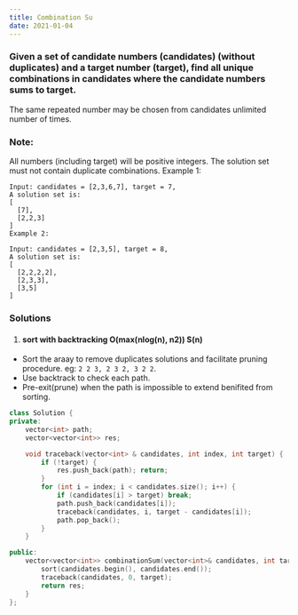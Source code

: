 ```yaml
---
title: Combination Su
date: 2021-01-04
---
```

### Given a set of candidate numbers (candidates) (without duplicates) and a target number (target), find all unique combinations in candidates where the candidate numbers sums to target.

The same repeated number may be chosen from candidates unlimited number of times.

### Note:

All numbers (including target) will be positive integers.
The solution set must not contain duplicate combinations.
Example 1:

```
Input: candidates = [2,3,6,7], target = 7,
A solution set is:
[
  [7],
  [2,2,3]
]
Example 2:

Input: candidates = [2,3,5], target = 8,
A solution set is:
[
  [2,2,2,2],
  [2,3,3],
  [3,5]
]
```

### Solutions

1. #### sort with backtracking O(max(nlog(n), n2)) S(n)

- Sort the araay to remove duplicates solutions and facilitate pruning procedure. eg:  `2 2 3, 2 3 2, 3 2 2`.
- Use backtrack to check each path.
- Pre-exit(prune) when the path is impossible to extend benifited from sorting.

```cpp
class Solution {
private:
    vector<int> path;
    vector<vector<int>> res;

    void traceback(vector<int> & candidates, int index, int target) {
        if (!target) {
            res.push_back(path); return;
        }
        for (int i = index; i < candidates.size(); i++) {
            if (candidates[i] > target) break;
            path.push_back(candidates[i]);
            traceback(candidates, i, target - candidates[i]);
            path.pop_back();
        }
    }

public:
    vector<vector<int>> combinationSum(vector<int>& candidates, int target) {
        sort(candidates.begin(), candidates.end());
        traceback(candidates, 0, target);
        return res;
    }
};
```
